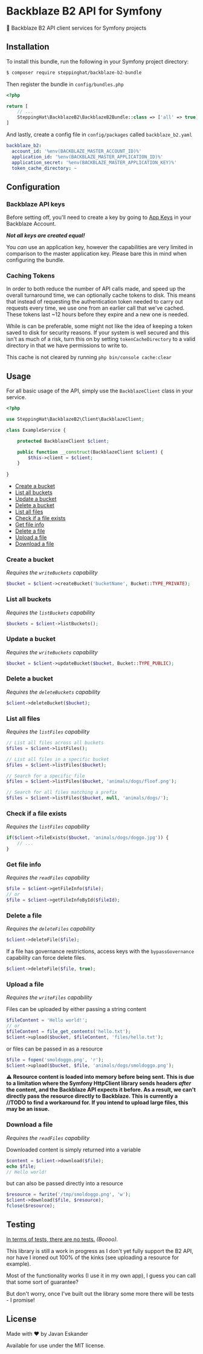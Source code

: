 Backblaze B2 API for Symfony
============================

📼 Backblaze B2 API client services for Symfony projects

## Installation

To install this bundle, run the following in your Symfony project directory:

```bash
$ composer require steppinghat/backblaze-b2-bundle
```

Then register the bundle in `config/bundles.php`

```php
<?php

return [
    // ...
    SteppingHat\BackblazeB2\BackblazeB2Bundle::class => ['all' => true]
]
```

And lastly, create a config file in `config/packages` called `backblaze_b2.yaml`

```yaml
backblaze_b2:
  account_id: '%env(BACKBLAZE_MASTER_ACCOUNT_ID)%'
  application_id: '%env(BACKBLAZE_MASTER_APPLICATION_ID)%'
  application_secret: '%env(BACKBLAZE_MASTER_APPLICATION_KEY)%'
  token_cache_directory: ~
```

## Configuration

### Backblaze API keys
Before setting off, you'll need to create a key by going to [App Keys](https://secure.backblaze.com/app_keys.htm) in
your Backblaze Account.

_**Not all keys are created equal!**_

You _can_ use an application key, however the capabilities are very limited in comparison to the master application key.
Please bare this in mind when configuring the bundle.

### Caching Tokens

In order to both reduce the number of API calls made, and speed up the overall turnaround time, we can optionally cache
tokens to disk. This means that instead of requesting the authentication token needed to carry out requests every time,
we use one from an earlier call that we've cached. These tokens last ~12 hours before they expire and a new one is
needed.

While is can be preferable, some might not like the idea of keeping a token saved to disk for security reasons. If your
system is well secured and this isn't as much of a risk, turn this on by setting `tokenCacheDirectory` to a valid
directory in that we have permissions to write to.

This cache is not cleared by running `php bin/console cache:clear`

## Usage

For all basic usage of the API, simply use the `BackblazeClient` class in your service.

```php
<?php

use SteppingHat\BackblazeB2\Client\BackblazeClient;

class ExampleService {

    protected BackblazeClient $client;

    public function __construct(BackblazeClient $client) {
        $this->client = $client;    
    }
    
}
```

- [Create a bucket](#create-a-bucket)
- [List all buckets](#list-all-buckets)
- [Update a bucket](#update-a-bucket)
- [Delete a bucket](#delete-a-bucket)
- [List all files](#list-all-files)
- [Check if a file exists](#check-if-a-file-exists)
- [Get file info](#get-file-info)
- [Delete a file](#delete-a-file)
- [Upload a file](#upload-a-file)
- [Download a file](#download-a-file)

### Create a bucket
_Requires the `writeBuckets` capability_

```php
$bucket = $client->createBucket('bucketName', Bucket::TYPE_PRIVATE);
```

### List all buckets
_Requires the `listBuckets` capability_

```php
$buckets = $client->listBuckets();
```

### Update a bucket
_Requires the `writeBuckets` capability_

```php
$bucket = $client->updateBucket($bucket, Bucket::TYPE_PUBLIC);
```

### Delete a bucket
_Requires the `deleteBuckets` capability_

```php
$client->deleteBucket($bucket);
```

### List all files
_Requires the `listFiles` capability_

```php
// List all files across all buckets
$files = $client->listFiles();

// List all files in a specific bucket
$files = $client->listFiles($bucket);

// Search for a specific file
$files = $client->listFiles($bucket, 'animals/dogs/floof.png');

// Search for all files matching a prefix
$files = $client->listFiles($bucket, null, 'animals/dogs/');
```

### Check if a file exists
_Requires the `listFiles` capability_

```php
if($client->fileExists($bucket, 'animals/dogs/doggo.jpg')) {
    // ...
}
```

### Get file info
_Requires the `readFiles` capability_

```php
$file = $client->getFileInfo($file);
// or
$file = $client->getFileInfoById($fileId);
```

### Delete a file
_Requires the `deleteFiles` capability_

```php
$client->deleteFile($file);
```

If a file has governance restrictions, access keys with the `bypassGovernance` capability can force delete files.
```php
$client->deleteFile($file, true);
```

### Upload a file
_Requires the `writeFiles` capability_

Files can be uploaded by either passing a string content
```php
$fileContent = 'Hello world!';
// or
$fileContent = file_get_contents('hello.txt');
$client->upload($bucket, $fileContent, 'files/hello.txt');
```

or files can be passed in as a resource

```php
$file = fopen('smoldoggo.png', 'r');
$client->upload($bucket, $file, 'animals/dogs/smoldoggo.png');
```

**⚠ Resource content is loaded into memory before being sent. This is due to a limitation where the Symfony HttpClient
library sends headers _after_ the content, and the Backblaze API expects it before. As a result, we can't directly
pass the resource directly to Backblaze. This is currently a //TODO to find a workaround for. If you intend to upload
large files, this may be an issue.**

### Download a file
_Requires the `readFiles` capability_

Downloaded content is simply returned into a variable
```php
$content = $client->download($file);
echo $file;
// Hello world!
```

but can also be passed directly into a resource
```php
$resource = fwrite('/tmp/smoldoggo.png', 'w');
$client->download($file, $resource);
fclose($resource);
```

## Testing

[In terms of tests, there are no tests.](https://www.youtube.com/watch?v=3moREAbLl-I) _(Boooo)._

This library is still a work in progress as I don't yet fully support the B2 API, nor have I ironed out 100% of the
kinks (see uploading a resource for example).

Most of the functionality works (I use it in my own app), I guess you can call that some sort of guarantee?

But don't worry, once I've built out the library some more there will be tests - I promise!

## License

Made with :heart: by Javan Eskander

Available for use under the MIT license.